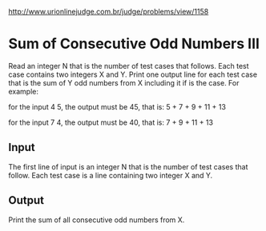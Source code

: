 http://www.urionlinejudge.com.br/judge/problems/view/1158

# Sum of Consecutive Odd Numbers III

Read an integer N that is the number of test cases that follows. Each test
case contains two integers X and Y. Print one output line for each test case
that is the sum of Y odd numbers from X including it if is the case. For
example:

for the input 4 5, the output must be 45, that is: 5 + 7 + 9 + 11 + 13

for the input 7 4, the output must be 40, that is: 7 + 9 + 11 + 13

## Input

The first line of input is an integer N that is the number of test
cases that follow. Each test case is a line containing two integer
X and Y.

## Output

Print the sum of all consecutive odd numbers from X.
